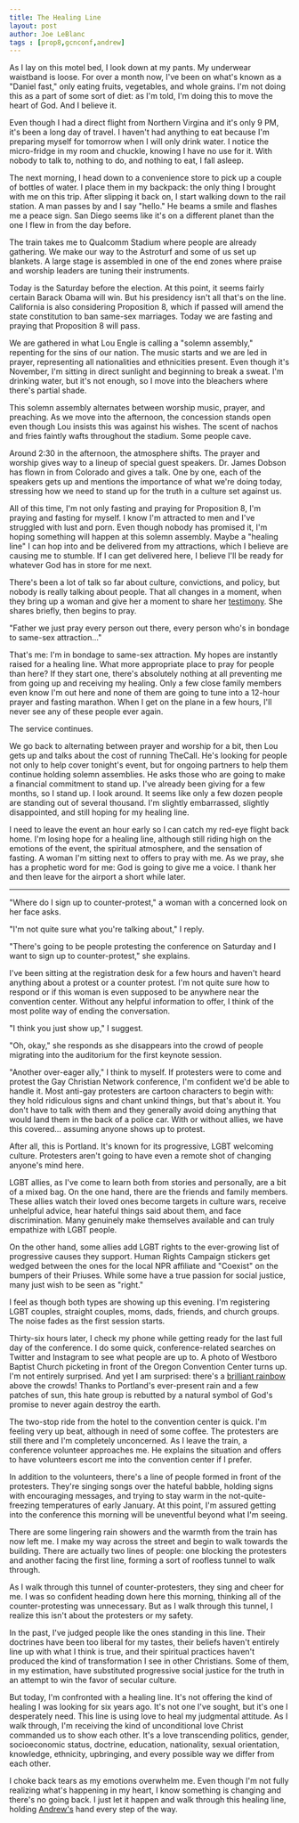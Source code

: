 ```yaml
---
title: The Healing Line
layout: post
author: Joe LeBlanc
tags : [prop8,gcnconf,andrew]
---
```


As I lay on this motel bed, I look down at my pants. My underwear waistband is loose. For over a month now, I've been on what's known as a "Daniel fast," only eating fruits, vegetables, and whole grains. I'm not doing this as a part of some sort of diet: as I'm told, I'm doing this to move the heart of God. And I believe it.

Even though I had a direct flight from Northern Virgina and it's only 9 PM, it's been a long day of travel. I haven't had anything to eat because I'm preparing myself for tomorrow when I will only drink water. I notice the micro-fridge in my room and chuckle, knowing I have no use for it. With nobody to talk to, nothing to do, and nothing to eat, I fall asleep.

The next morning, I head down to a convenience store to pick up a couple of bottles of water. I place them in my backpack: the only thing I brought with me on this trip. After slipping it back on, I start walking down to the rail station. A man passes by and I say "hello." He beams a smile and flashes me a peace sign. San Diego seems like it's on a different planet than the one I flew in from the day before.

The train takes me to Qualcomm Stadium where people are already gathering. We make our way to the Astroturf and some of us set up blankets. A large stage is assembled in one of the end zones where praise and worship leaders are tuning their instruments.

Today is the Saturday before the election. At this point, it seems fairly certain Barack Obama will win. But his presidency isn't all that's on the line. California is also considering Proposition 8, which if passed will amend the state constitution to ban same-sex marriages. Today we are fasting and praying that Proposition 8 will pass.

We are gathered in what Lou Engle is calling a "solemn assembly," repenting for the sins of our nation. The music starts and we are led in prayer, representing all nationalities and ethnicities present. Even though it's November, I'm sitting in direct sunlight and beginning to break a sweat. I'm drinking water, but it's not enough, so I move into the bleachers where there's partial shade.

This solemn assembly alternates between worship music, prayer, and preaching. As we move into the afternoon, the concession stands open even though Lou insists this was against his wishes. The scent of nachos and fries faintly wafts throughout the stadium. Some people cave.

Around 2:30 in the afternoon, the atmosphere shifts. The prayer and worship gives way to a lineup of special guest speakers. Dr. James Dobson has flown in from Colorado and gives a talk. One by one, each of the speakers gets up and mentions the importance of what we're doing today, stressing how we need to stand up for the truth in a culture set against us.

All of this time, I'm not only fasting and praying for Proposition 8, I'm praying and fasting for myself. I know I'm attracted to men and I've struggled with lust and porn. Even though nobody has promised it, I'm hoping something will happen at this solemn assembly. Maybe a "healing line" I can hop into and be delivered from my attractions, which I believe are causing me to stumble. If I can get delivered here, I believe I'll be ready for whatever God has in store for me next.

There's been a lot of talk so far about culture, convictions, and policy, but nobody is really talking about people. That all changes in a moment, when they bring up a woman and give her a moment to share her [testimony](https://soundcloud.com/goodasyou/yvette-1). She shares briefly, then begins to pray.

"Father we just pray every person out there, every person who's in bondage to same-sex attraction..."

That's me: I'm in bondage to same-sex attraction. My hopes are instantly raised for a healing line. What more appropriate place to pray for people than here? If they start one, there's absolutely nothing at all preventing me from going up and receiving my healing. Only a few close family members even know I'm out here and none of them are going to tune into a 12-hour prayer and fasting marathon. When I get on the plane in a few hours, I'll never see any of these people ever again.

The service continues. 

We go back to alternating between prayer and worship for a bit, then Lou gets up and talks about the cost of running TheCall. He's looking for people not only to help cover tonight's event, but for ongoing partners to help them continue holding solemn assemblies. He asks those who are going to make a financial commitment to stand up. I've already been giving for a few months, so I stand up. I look around. It seems like only a few dozen people are standing out of several thousand. I'm slightly embarrassed, slightly disappointed, and still hoping for my healing line.

I need to leave the event an hour early so I can catch my red-eye flight back home. I'm losing hope for a healing line, although still riding high on the emotions of the event, the spiritual atmosphere, and the sensation of fasting. A woman I'm sitting next to offers to pray with me. As we pray, she has a prophetic word for me: God is going to give me a voice. I thank her and then leave for the airport a short while later.

----

"Where do I sign up to counter-protest," a woman with a concerned look on her face asks.

"I'm not quite sure what you're talking about," I reply.

"There's going to be people protesting the conference on Saturday and I want to sign up to counter-protest," she explains.

I've been sitting at the registration desk for a few hours and haven't heard anything about a protest or a counter protest. I'm not quite sure how to respond or if this woman is even supposed to be anywhere near the convention center. Without any helpful information to offer, I think of the most polite way of ending the conversation.

"I think you just show up," I suggest.

"Oh, okay," she responds as she disappears into the crowd of people migrating into the auditorium for the first keynote session.

"Another over-eager ally," I think to myself. If protesters were to come and protest the Gay Christian Network conference, I'm confident we'd be able to handle it. Most anti-gay protesters are cartoon characters to begin with: they hold ridiculous signs and chant unkind things, but that's about it. You don't have to talk with them and they generally avoid doing anything that would land them in the back of a police car. With or without allies, we have this covered... assuming anyone shows up to protest.

After all, this is Portland. It's known for its progressive, LGBT welcoming culture. Protesters aren't going to have even a remote shot of changing anyone's mind here.

LGBT allies, as I've come to learn both from stories and personally, are a bit of a mixed bag. On the one hand, there are the friends and family members. These allies watch their loved ones become targets in culture wars, receive unhelpful advice, hear hateful things said about them, and face discrimination. Many genuinely make themselves available and can truly empathize with LGBT people.

On the other hand, some allies add LGBT rights to the ever-growing list of progressive causes they support. Human Rights Campaign stickers get wedged between the ones for the local NPR affiliate and "Coexist" on the bumpers of their Priuses. While some have a true passion for social justice, many just wish to be seen as "right."

I feel as though both types are showing up this evening. I'm registering LGBT couples, straight couples, moms, dads, friends, and church groups. The noise fades as the first session starts. 

Thirty-six hours later, I check my phone while getting ready for the last full day of the conference. I do some quick, conference-related searches on Twitter and Instagram to see what people are up to. A photo of Westboro Baptist Church picketing in front of the Oregon Convention Center turns up. I'm not entirely surprised. And yet I am surprised: there's a [brilliant rainbow](https://instagram.com/p/xr1GCWnJkq) above the crowds! Thanks to Portland's ever-present rain and a few patches of sun, this hate group is rebutted by a natural symbol of God's promise to never again destroy the earth.

The two-stop ride from the hotel to the convention center is quick. I'm feeling very up beat, although in need of some coffee. The protesters are still there and I'm completely unconcerned. As I leave the train, a conference volunteer approaches me. He explains the situation and offers to have volunteers escort me into the convention center if I prefer.

In addition to the volunteers, there's a line of people formed in front of the protesters. They're singing songs over the hateful babble, holding signs with encouraging messages, and trying to stay warm in the not-quite-freezing temperatures of early January. At this point, I'm assured getting into the conference this morning will be uneventful beyond what I'm seeing.

There are some lingering rain showers and the warmth from the train has now left me. I make my way across the street and begin to walk towards the building. There are actually two lines of people: one blocking the protesters and another facing the first line, forming a sort of roofless tunnel to walk through.

As I walk through this tunnel of counter-protesters, they sing and cheer for me. I was so confident heading down here this morning, thinking all of the counter-protesting was unnecessary. But as I walk through this tunnel, I realize this isn't about the protesters or my safety. 

In the past, I've judged people like the ones standing in this line. Their doctrines have been too liberal for my tastes, their beliefs haven't entirely line up with what I think is true, and their spiritual practices haven't produced the kind of transformation I see in other Christians. Some of them, in my estimation, have substituted progressive social justice for the truth in an attempt to win the favor of secular culture.

But today, I'm confronted with a healing line. It's not offering the kind of healing I was looking for six years ago. It's not one I've sought, but it's one I desperately need. This line is using love to heal my judgmental attitude. As I walk through, I'm receiving the kind of unconditional love Christ commanded us to show each other. It's a love transcending politics, gender, socioeconomic status, doctrine, education, nationality, sexual orientation, knowledge, ethnicity, upbringing, and every possible way we differ from each other.

I choke back tears as my emotions overwhelm me. Even though I'm not fully realizing what's happening in my heart, I know something is changing and there's no going back. I just let it happen and walk through this healing line, holding [Andrew's](https://tetheredsoul.wordpress.com/2015/03/17/pleasant-surprises/) hand every step of the way.
